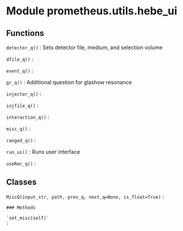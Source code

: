 Module prometheus.utils.hebe_ui
===============================

Functions
---------

    
`detector_q()`
:   Sets detector file, medium, and selection volume

    
`dfile_q()`
:   

    
`event_q()`
:   

    
`gr_q()`
:   Additional question for glashow resonance

    
`injector_q()`
:   

    
`injfile_q()`
:   

    
`interaction_q()`
:   

    
`misc_q()`
:   

    
`ranged_q()`
:   

    
`run_ui()`
:   Runs user interface

    
`useRec_q()`
:   

Classes
-------

`MiscQ(input_str, path, prev_q, next_q=None, is_float=True)`
:   

    ### Methods

    `set_misc(self)`
    :